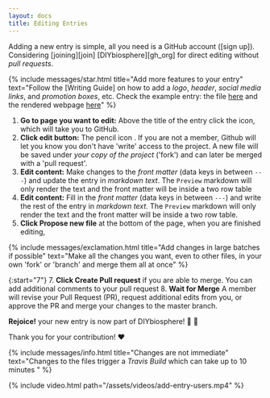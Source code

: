 ```yaml
---
layout: docs
title: Editing Entries
---
```


Adding a new entry is simple, all you need is a GitHub account ([sign up]). Considering [joining][join] [DIYbiosphere][gh_org] for direct editing without _pull requests_.

{% include messages/star.html title="Add more features to your entry" text="Follow the [Writing Guide] on how to add a _logo_, _header_, _social media links_, and _promotion boxes_, etc. Check the example entry: the file [here](https://raw.githubusercontent.com/DIYbiosphere/sphere/master/docs/tutorials/AvocadoLab/AvocadoLab.md) and the rendered webpage [here](/docs/tutorials/AvocadoLab/AvocadoLab)" %}

1. **Go to page you want to edit:** Above the title of the entry click the <i class="far fa-edit"></i> icon, which will take you to GitHub.
2. **Click edit button:** The pencil icon <i class="fas fa-pencil"></i>.
If you are not a member, Github will let you know you don't have 'write' access to the project. A new file will be saved under _your copy of the project_ ('fork') and can later be merged with a 'pull request'.
3. **Edit content:** Make changes to the _front matter_ (data keys in between `---`) and update the entry in _markdown text_. The `Preview` markdown will only render the text and the front matter will be inside a two row table
5. **Edit content:** Fill in the _front matter_ (data keys in between `---`) and write the rest of the entry in _markdown text_. The `Preview` markdown will only render the text and the front matter will be inside a two row table.
6. **Click Propose new file** at the bottom of the page, when you are finished editing,

{% include messages/exclamation.html title="Add changes in large batches if possible" text="Make all the changes you want, even to other files, in your own 'fork' or 'branch' and merge them all at once" %}

{:start="7"}
7. **Click Create Pull request** if you are able to merge. You can add additional comments to your pull request
8. **Wait for Merge** A member will revise your Pull Request (PR), request additional edits from you, or approve the PR and merge your changes to the master branch.

**Rejoice!** your new entry is now part of DIYbiosphere! :clap: :clap:

Thank you for your contribution! :heart:

{% include messages/info.html title="Changes are not immediate" text="Changes to the files trigger a _Travis Build_ which can take up to 10 minutes " %}

{% include video.html path="/assets/videos/add-entry-users.mp4" %}
